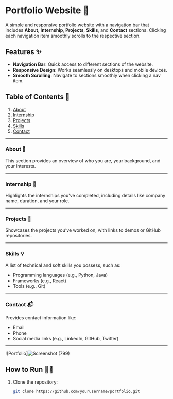 # Portfolio Website 🌟

A simple and responsive portfolio website with a navigation bar that includes **About**, **Internship**, **Projects**, **Skills**, and **Contact** sections. Clicking each navigation item smoothly scrolls to the respective section.

## Features ✨
- **Navigation Bar**: Quick access to different sections of the website.
- **Responsive Design**: Works seamlessly on desktops and mobile devices.
- **Smooth Scrolling**: Navigate to sections smoothly when clicking a nav item.

## Table of Contents 📑
1. [About](#about-)
2. [Internship](#internship-)
3. [Projects](#projects-)
4. [Skills](#skills-)
5. [Contact](#contact-)

---

### About 📖
This section provides an overview of who you are, your background, and your interests.

---

### Internship 💼
Highlights the internships you've completed, including details like company name, duration, and your role.

---

### Projects 📂
Showcases the projects you’ve worked on, with links to demos or GitHub repositories.

---

### Skills 💡
A list of technical and soft skills you possess, such as:
- Programming languages (e.g., Python, Java)
- Frameworks (e.g., React)
- Tools (e.g.,  Git)

---

### Contact 📬
Provides contact information like:
- Email
- Phone
- Social media links (e.g., LinkedIn, GitHub, Twitter)

---

![Portfolio]![Screenshot (799)](https://github.com/user-attachments/assets/5c72008d-8bff-4f14-a3e1-af30620ff7d9)




## How to Run 🏃‍♂️
1. Clone the repository:
   ```bash
   git clone https://github.com/yourusername/portfolio.git
